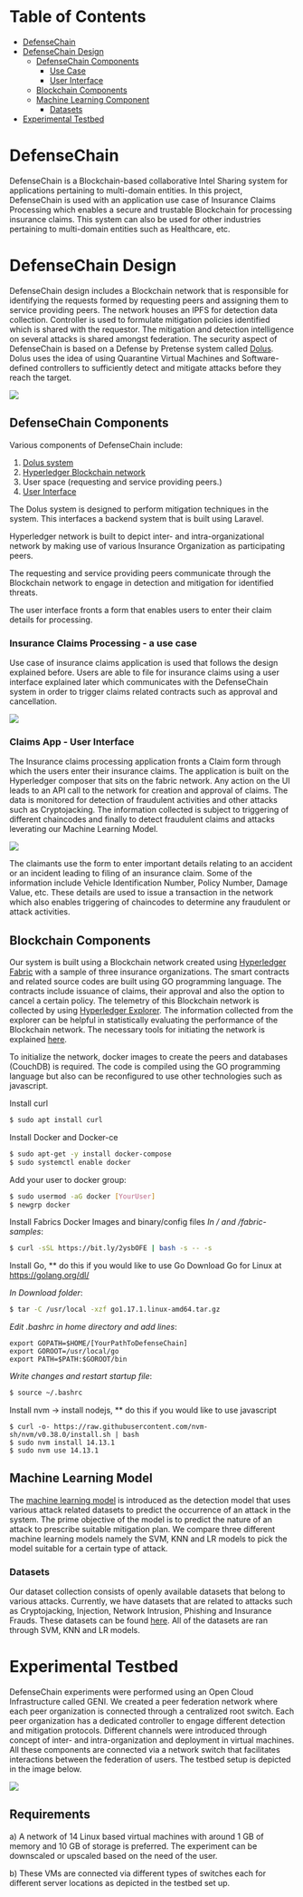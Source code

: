 # Table of Contents 
* [DefenseChain](https://github.com/rneupane93/DefenseChain/blob/main/README.md#)  
* [DefenseChain Design](https://github.com/rneupane93/DefenseChain/blob/main/README.md##ontimeurb)
  * [DefenseChain Components](https://github.com/rneupane93/DefenseChain/blob/main/README.md#optimizer-engine)  
    * [Use Case](https://github.com/rneupane93/DefenseChain/blob/main/README.md#)
    * [User Interface](https://github.com/rneupane93/DefenseChain/blob/main/README.md#)
  * [Blockchain Components](https://github.com/rneupane93/DefenseChain/blob/main/README.md#)  
  * [Machine Learning Component](https://github.com/rneupane93/DefenseChain/blob/main/README.md#machine-learning-model)
    * [Datasets](https://github.com/rneupane93/DefenseChain/blob/main/README.md#machine-learning-model)
* [Experimental Testbed](https://github.com/rneupane93/DefenseChain/blob/main/README.md#machine-learning-model)
 

# DefenseChain 
 DefenseChain is a Blockchain-based collaborative Intel Sharing system for applications pertaining to multi-domain entities. In this project, DefenseChain is used with an application use case of Insurance Claims Processing which enables a secure and trustable Blockchain for processing insurance claims. This system can also be used for other industries pertaining to multi-domain entities such as Healthcare, etc.


# DefenseChain Design
DefenseChain design includes a Blockchain network that is responsible for identifying the requests formed by requesting peers and assigning them to service providing peers. The network houses an IPFS for detection data collection. Controller is used to formulate mitigation policies identified which is shared with the requestor. The mitigation and detection intelligence on several attacks is shared amongst federation. The security aspect of DefenseChain is based on a Defense by Pretense system called [Dolus](./Dolus-DefenseChain/). Dolus uses the idea of using Quarantine Virtual Machines and Software-defined controllers to sufficiently detect and mitigate attacks before they reach the target. 

![](Images/design.png)

## DefenseChain Components
Various components of DefenseChain include:

1. [Dolus system](./Dolus-DefenseChain/)
2. [Hyperledger Blockchain network](./Hyperledger/)
3. User space (requesting and service providing peers.)
4. [User Interface](./Hyperledger/DefenseChainNetwork/)
 
The Dolus system is designed to perform mitigation techniques in the system. This interfaces a backend system that is built using Laravel.

Hyperledger network is built to depict inter- and intra-organizational network by making use of various Insurance Organization as participating peers.

The requesting and service providing peers communicate through the Blockchain network to engage in detection and mitigation for identified threats.

The user interface fronts a form that enables users to enter their claim details for processing.
### Insurance Claims Processing - a use case
Use case of insurance claims application is used that follows the design explained before. Users are able to file for insurance claims using a user interface explained later which communicates with the DefenseChain system in order to trigger claims related contracts such as approval and cancellation. 

![](Images/usecase.png)

 ### Claims App - User Interface
 The Insurance claims processing application fronts a Claim form through which the users enter their insurance claims. The application is built on the Hyperledger composer that sits on the fabric network. Any action on the UI leads to an API call to the network for creation and approval of claims. The data is monitored for detection of fraudulent activities and other attacks such as Cryptojacking. The information collected is subject to triggering of different chaincodes and finally to detect fraudulent claims and attacks leverating our Machine Learning Model.

![](Images/ui.png)

The claimants use the form to enter important details relating to an accident or an incident leading to filing of an insurance claim. Some of the information include Vehicle Identification Number, Policy Number, Damage Value, etc. These details are used to issue a transaction in the network which also enables triggering of chaincodes to determine any fraudulent or attack activities.

 

## Blockchain Components
Our system is built using a Blockchain network created using [Hyperledger Fabric](./Hyperledger/) with a sample of three insurance organizations. The smart contracts and related source codes are built using GO programming language. The contracts include issuance of claims, their approval and also the option to cancel a certain policy. The telemetry of this Blockchain network is collected by using [Hyperledger Explorer](./Hyperledger/explorer/). The information collected from the explorer can be helpful in statistically evaluating the performance of the Blockchain network. The necessary tools for initiating the network is explained [here](./Hyperledger/README.md). 

To initialize the network, docker images to create the peers and databases (CouchDB) is required. The code is compiled using the GO programming language but also can be reconfigured to use other technologies such as javascript.

Install curl
```bash
$ sudo apt install curl
```
Install Docker and Docker-ce
```bash
$ sudo apt-get -y install docker-compose
$ sudo systemctl enable docker
```
Add your user to docker group:
```bash
$ sudo usermod -aG docker [YourUser]
$ newgrp docker
```
Install Fabrics Docker Images and binary/config files
*In / and /fabric-samples*:
```bash
$ curl -sSL https://bit.ly/2ysbOFE | bash -s -- -s
```
Install Go, ** do this if you would like to use Go
Download Go for Linux at https://golang.org/dl/

*In Download folder*:
```bash
$ tar -C /usr/local -xzf go1.17.1.linux-amd64.tar.gz
```
*Edit .bashrc in home directory and add lines*:
```
export GOPATH=$HOME/[YourPathToDefenseChain]
export GOROOT=/usr/local/go
export PATH=$PATH:$GOROOT/bin
```
*Write changes and restart startup file*:
```bash
$ source ~/.bashrc
```
Install nvm -> install nodejs, ** do this if you would like to use javascript
```
$ curl -o- https://raw.githubusercontent.com/nvm-sh/nvm/v0.38.0/install.sh | bash
$ sudo nvm install 14.13.1
$ sudo nvm use 14.13.1
```


## Machine Learning Model

The [machine learning model](./ML/source/) is introduced as the detection model that uses various attack related datasets to predict the occurrence of an attack in the system. The prime objective of the model is to predict the nature of an attack to prescribe suitable mitigation plan. We compare three different machine learning models namely the SVM, KNN and LR models to pick the model suitable for a certain type of attack.

### Datasets
Our dataset collection consists of openly available datasets that belong to various attacks. Currently, we have datasets that are related to attacks such as Cryptojacking, Injection, Network Intrusion, Phishing and Insurance Frauds. These datasets can be found [here](./Datasets/). All of the datasets are ran through SVM, KNN and LR models.

# Experimental Testbed
DefenseChain experiments were performed using an Open Cloud Infrastructure called GENI. We created a peer federation network where each peer organization is connected through a centralized root switch. Each peer organization has a dedicated controller to engage different detection and mitigation protocols. Different channels were introduced through concept of inter- and intra-organization and deployment in virtual machines. All these components are connected via a network switch that facilitates interactions between the federation of users. The testbed setup is depicted in the image below.

![](Images/Testbed.png)

## Requirements

a) A network of 14 Linux based virtual machines with around 1 GB of memory and 10 GB of storage is preferred. The experiment can be downscaled or upscaled based on the need of the user.

b) These VMs are connected via different types of switches each for different server locations as depicted in the testbed set up.
